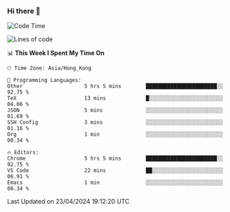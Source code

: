 ### Hi there 👋

<!--
**nicehiro/nicehiro** is a ✨ _special_ ✨ repository because its `README.md` (this file) appears on your GitHub profile.

Here are some ideas to get you started:

- 🔭 I’m currently working on ...
- 🌱 I’m currently learning ...
- 👯 I’m looking to collaborate on ...
- 🤔 I’m looking for help with ...
- 💬 Ask me about ...
- 📫 How to reach me: ...
- 😄 Pronouns: ...
- ⚡ Fun fact: ...
-->

<!--START_SECTION:waka-->
![Code Time](http://img.shields.io/badge/Code%20Time-315%20hrs%2032%20mins-blue)

![Lines of code](https://img.shields.io/badge/From%20Hello%20World%20I%27ve%20Written-2.6%20million%20lines%20of%20code-blue)

📊 **This Week I Spent My Time On** 

```text
🕑︎ Time Zone: Asia/Hong_Kong

💬 Programming Languages: 
Other                    5 hrs 5 mins        ███████████████████████░░   92.75 % 
TeX                      13 mins             █░░░░░░░░░░░░░░░░░░░░░░░░   04.06 % 
JSON                     5 mins              ░░░░░░░░░░░░░░░░░░░░░░░░░   01.69 % 
SSH Config               3 mins              ░░░░░░░░░░░░░░░░░░░░░░░░░   01.16 % 
Org                      1 min               ░░░░░░░░░░░░░░░░░░░░░░░░░   00.34 % 

🔥 Editors: 
Chrome                   5 hrs 5 mins        ███████████████████████░░   92.75 % 
VS Code                  22 mins             ██░░░░░░░░░░░░░░░░░░░░░░░   06.91 % 
Emacs                    1 min               ░░░░░░░░░░░░░░░░░░░░░░░░░   00.34 % 
```


 Last Updated on 23/04/2024 19:12:20 UTC
<!--END_SECTION:waka-->
